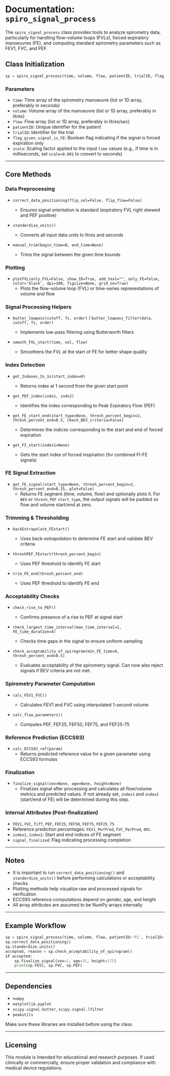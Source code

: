 # Documentation: `spiro_signal_process`

The `spiro_signal_process` class provides tools to analyze spirometry data, particularly for handling flow-volume loops (FVLs), forced expiratory manoeuvres (FE), and computing standard spirometry parameters such as FEV1, FVC, and PEF.

## Class Initialization

```python
sp = spiro_signal_process(time, volume, flow, patientID, trialID, flag_given_signal_is_FE, scale)
```

### Parameters

* `time`: Time array of the spirometry manoeuvre (list or 1D array, preferably in seconds)
* `volume`: Volume array of the manoeuvre (list or 1D array, preferably in litres)
* `flow`: Flow array (list or 1D array, preferably in litres/sec)
* `patientID`: Unique identifier for the patient
* `trialID`: Identifier for the trial
* `flag_given_signal_is_FE`: Boolean flag indicating if the signal is forced expiration only
* `scale`: Scaling factor applied to the input `time` values (e.g., if time is in milliseconds, set `scale=0.001` to convert to seconds)

---

## Core Methods

### Data Preprocessing

* `correct_data_positioning(flip_vol=False, flip_flow=False)`  
  * Ensures signal orientation is standard (expiratory FVL right skewed and PEF positive)

* `standerdize_units()`  
  * Converts all input data units to litres and seconds

* `manual_trim(begin_time=0, end_time=None)`  
  * Trims the signal between the given time bounds

### Plotting

* `plotFVL(only_FVL=False, show_ID=True, add_text="", only_FE=False, color='black', dpi=100, figsize=None, grid_on=True)`  
  * Plots the flow-volume loop (FVL) or time-series representations of volume and flow

### Signal Processing Helpers

* `butter_lowpass(cutoff, fs, order)` / `butter_lowpass_filter(data, cutoff, fs, order)`  
  * Implements low-pass filtering using Butterworth filters

* `smooth_FVL_start(time, vol, flow)`  
  * Smoothens the FVL at the start of FE for better shape quality

### Index Detection

* `get_Indexes_In_1s(start_index=0)`  
  * Returns index at 1 second from the given start point

* `get_PEF_index(indx1, indx2)`  
  * Identifies the index corresponding to Peak Expiratory Flow (PEF)

* `get_FE_start_end(start_type=None, thresh_percent_begin=2, thresh_percent_end=0.5, check_BEV_criteria=False)`  
  * Determines the indices corresponding to the start and end of forced expiration

* `get_FI_start(index1=None)`  
  * Gets the start index of forced inspiration (for combined FI-FE signals)

### FE Signal Extraction

* `get_FE_signal(start_type=None, thresh_percent_begin=2, thresh_percent_end=0.25, plot=False)`  
  * Returns FE segment (time, volume, flow) and optionally plots it. For `BEV` or `thresh_PEF` `start_type`, the output signals will be padded so flow and volume start/end at zero.

### Trimming & Thresholding

* `backExtrapolate_FEstart()`  
  * Uses back-extrapolation to determine FE start and validate BEV criteria

* `threshPEF_FEstart(thresh_percent_begin)`  
  * Uses PEF threshold to identify FE start

* `trim_FE_end(thresh_percent_end)`  
  * Uses PEF threshold to identify FE end

### Acceptability Checks

* `check_rise_to_PEF()`  
  * Confirms presence of a rise to PEF at signal start

* `check_largest_time_interval(max_time_interval=1, FE_time_duration=4)`  
  * Checks time gaps in the signal to ensure uniform sampling

* `check_acceptability_of_spirogram(min_FE_time=6, thresh_percent_end=0.5)`  
  * Evaluates acceptability of the spirometry signal. Can now also reject signals if BEV criteria are not met.

### Spirometry Parameter Computation

* `calc_FEV1_FVC()`  
  * Calculates FEV1 and FVC using interpolated 1-second volume

* `calc_flow_parameters()`  
  * Computes PEF, FEF25, FEF50, FEF75, and FEF25-75

### Reference Prediction (ECCS93)

* `calc_ECCS93_ref(param)`  
  * Returns predicted reference value for a given parameter using ECCS93 formulas

### Finalization

* `finalize_signal(sex=None, age=None, height=None)`  
  * Finalizes signal after processing and calculates all flow/volume metrics and predicted values. If not already set, `index1` and `index2` (start/end of FE) will be determined during this step.

### Internal Attributes (Post-finalization)

* `FEV1`, `FVC`, `Tiff`, `PEF`, `FEF25`, `FEF50`, `FEF75`, `FEF25_75`
* Reference prediction percentages: `FEV1_PerPred`, `FVC_PerPred`, etc.
* `index1`, `index2`: Start and end indices of FE segment
* `signal_finalized`: Flag indicating processing completion

---

## Notes

* It is important to run `correct_data_positioning()` and `standerdize_units()` before performing calculations or acceptability checks
* Plotting methods help visualize raw and processed signals for verification
* ECCS93 reference computations depend on gender, age, and height
* All array attributes are assumed to be NumPy arrays internally

---

## Example Workflow

```python
sp = spiro_signal_process(time, volume, flow, patientID='P1', trialID='T1', flag_given_signal_is_FE=False, scale=1.0)
sp.correct_data_positioning()
sp.standerdize_units()
accepted, reason = sp.check_acceptability_of_spirogram()
if accepted:
    sp.finalize_signal(sex=1, age=35, height=175)
    print(sp.FEV1, sp.FVC, sp.PEF)
```

---

## Dependencies

* `numpy`
* `matplotlib.pyplot`
* `scipy.signal.butter`, `scipy.signal.lfilter`
* `peakutils`

Make sure these libraries are installed before using the class.

---

## Licensing

This module is intended for educational and research purposes. If used clinically or commercially, ensure proper validation and compliance with medical device regulations.